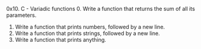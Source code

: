 0x10. C - Variadic functions
0. Write a function that returns the sum of all its parameters. 
1. Write a function that prints numbers, followed by a new line.
2. Write a function that prints strings, followed by a new line.
3. Write a function that prints anything.
